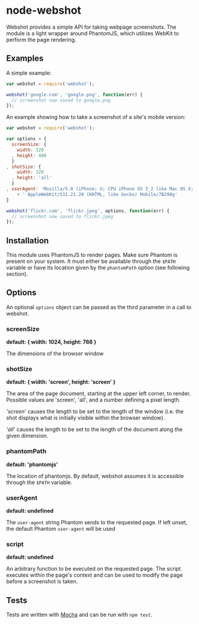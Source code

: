 node-webshot
============

Webshot provides a simple API for taking webpage screenshots. The module is a light
wrapper around PhantomJS, which utilizes WebKit to perform the page rendering. 

## Examples
A simple example:

```javascript
var webshot = require('webshot');

webshot('google.com', 'google.png', function(err) {
  // screenshot now saved to google.png 
});
```

An example showing how to take a screenshot of a site's mobile version:

```javascript
var webshot = require('webshot');

var options = {
  screenSize: {
    width: 320
  , height: 480
  }
, shotSize: {
    width: 320
  , height: 'all'
  }
, userAgent: 'Mozilla/5.0 (iPhone; U; CPU iPhone OS 3_2 like Mac OS X; en-us)'
    + ' AppleWebKit/531.21.20 (KHTML, like Gecko) Mobile/7B298g'
}

webshot('flickr.com', 'flickr.jpeg', options, function(err) {
  // screenshot now saved to flickr.jpeg
});
```

## Installation
This module uses PhantomJS to render pages. Make sure Phantom is present on 
your system. It must either be available through the `$PATH` variable or have its 
location given by the `phantomPath` option (see following section).

## Options
An optional `options` object can be passed as the third parameter in a call to webshot.

### screenSize
**default: { width: 1024, height: 768 }**

The dimensions of the browser window

### shotSize
**default: { width: 'screen', height: 'screen' }**

The area of the page document, starting at the upper left corner, to render. Possible 
values are 'screen', 'all', and a number defining a pixel length. 

_'screen'_  causes the length to be set to the length of the window (i.e. the shot 
displays what is initially visible within the browser window).

_'all'_  causes the length to be set to the length of the document along the given dimension.

### phantomPath
**default: 'phantomjs'**

The location of phantomjs. By default, webshot assumes it is accessible through the 
`$PATH` variable.

### userAgent
**default: undefined**

The `user-agent` string Phantom sends to the requested page. If left unset, the default Phantom
`user-agent` will be used

### script
**default: undefined**

An arbitrary function to be executed on the requested page. The script executes within the page's 
context and can be used to modify the page before a screenshot is taken. 

## Tests
Tests are written with [Mocha](http://visionmedia.github.com/mocha/) and can be run with `npm test`.
